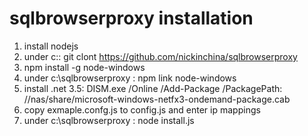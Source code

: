 # sqlbrowserproxy installation

1) install nodejs
2) under c:\: git clont https://github.com/nickinchina/sqlbrowserproxy
3) npm install -g node-windows
4) under c:\sqlbrowserproxy : npm link node-windows
5) install .net 3.5: DISM.exe /Online /Add-Package /PackagePath: //nas/share/microsoft-windows-netfx3-ondemand-package.cab
6) copy exmaple.confg.js to config.js and enter ip mappings
7) under c:\sqlbrowserproxy : node install.js